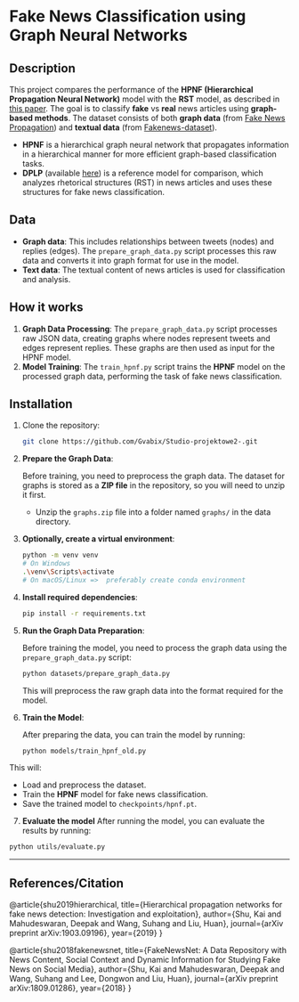 # Fake News Classification using Graph Neural Networks

## Description

This project compares the performance of the **HPNF (Hierarchical Propagation Neural Network)** model with the **RST** model, as described in [this paper](https://arxiv.org/abs/1903.09196). The goal is to classify **fake** vs **real** news articles using **graph-based methods**. The dataset consists of both **graph data** (from [Fake News Propagation](https://github.com/mdepak/fake-news-propagation)) and **textual data** (from [Fakenews-dataset](https://github.com/mbzuai-nlp/Fakenews-dataset)).

- **HPNF** is a hierarchical graph neural network that propagates information in a hierarchical manner for more efficient graph-based classification tasks.
- **DPLP** (available [here](https://github.com/jiyfeng/DPLP)) is a reference model for comparison, which analyzes rhetorical structures (RST) in news articles and uses these structures for fake news classification.

## Data

- **Graph data**: This includes relationships between tweets (nodes) and replies (edges). The `prepare_graph_data.py` script processes this raw data and converts it into graph format for use in the model.
- **Text data**: The textual content of news articles is used for classification and analysis.

## How it works

1. **Graph Data Processing**: The `prepare_graph_data.py` script processes raw JSON data, creating graphs where nodes represent tweets and edges represent replies. These graphs are then used as input for the HPNF model.
2. **Model Training**: The `train_hpnf.py` script trains the **HPNF** model on the processed graph data, performing the task of fake news classification.

## Installation

1. Clone the repository:

   ```bash
   git clone https://github.com/Gvabix/Studio-projektowe2-.git
   ```

2. **Prepare the Graph Data**:

   Before training, you need to preprocess the graph data. The dataset for graphs is stored as a **ZIP file** in the repository, so you will need to unzip it first.

   - Unzip the `graphs.zip` file into a folder named `graphs/` in the data directory.

3. **Optionally, create a virtual environment**:

   ```bash
   python -m venv venv
   # On Windows
   .\venv\Scripts\activate
   # On macOS/Linux =>  preferably create conda environment
   ```

4. **Install required dependencies**:

   ```bash
   pip install -r requirements.txt
   ```

5. **Run the Graph Data Preparation**:

   Before training the model, you need to process the graph data using the `prepare_graph_data.py` script:

   ```bash
   python datasets/prepare_graph_data.py
   ```

   This will preprocess the raw graph data into the format required for the model.

6. **Train the Model**:

   After preparing the data, you can train the model by running:

   ```bash
   python models/train_hpnf_old.py
   ```

This will:

- Load and preprocess the dataset.
- Train the **HPNF** model for fake news classification.
- Save the trained model to `checkpoints/hpnf.pt`.

7. **Evaluate the model**
   After running the model, you can evaluate the results by running:

```bash
python utils/evaluate.py
```

---

## References/Citation

@article{shu2019hierarchical, title={Hierarchical propagation networks for fake news detection: Investigation and exploitation}, author={Shu, Kai and Mahudeswaran, Deepak and Wang, Suhang and Liu, Huan}, journal={arXiv preprint arXiv:1903.09196}, year={2019} }

@article{shu2018fakenewsnet, title={FakeNewsNet: A Data Repository with News Content, Social Context and Dynamic Information for Studying Fake News on Social Media}, author={Shu, Kai and Mahudeswaran, Deepak and Wang, Suhang and Lee, Dongwon and Liu, Huan}, journal={arXiv preprint arXiv:1809.01286}, year={2018} }
